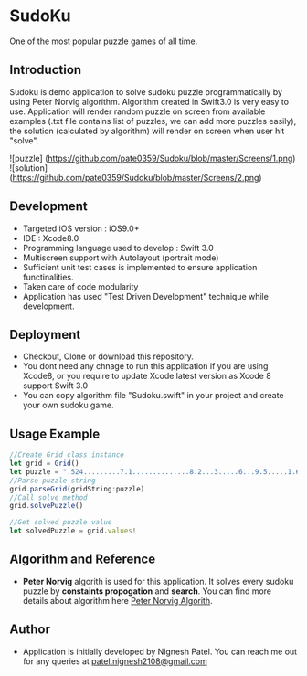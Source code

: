 # SudoKu
One of the most popular puzzle games of all time.

## Introduction
Sudoku is demo application to solve sudoku puzzle programmatically by using Peter Norvig algorithm. Algorithm created in Swift3.0 is very easy to use. Application will render random puzzle on screen from available examples (.txt file contains list of puzzles, we can add more puzzles easily), the solution (calculated by algorithm) will render on screen when user hit "solve".

![puzzle] (https://github.com/pate0359/Sudoku/blob/master/Screens/1.png)
![solution] (https://github.com/pate0359/Sudoku/blob/master/Screens/2.png)


## Development
* Targeted iOS version : iOS9.0+
* IDE : Xcode8.0
* Programming language used to develop : Swift 3.0
* Multiscreen support with Autolayout (portrait mode)
* Sufficient unit test cases is implemented to ensure application functinalities.
* Taken care of code modularity
* Application has used "Test Driven Development" technique while development. 

## Deployment
* Checkout, Clone or download this repository. 
* You dont need any chnage to run this application if you are using Xcode8, or you require to update Xcode latest version as Xcode 8 support Swift 3.0
* You can copy algorithm file "Sudoku.swift" in your project and create your own sudoku game. 

## Usage Example

``` javascript
//Create Grid class instance
let grid = Grid()
let puzzle = ".524.........7.1..............8.2...3.....6...9.5.....1.6.3...........897........"
//Parse puzzle string
grid.parseGrid(gridString:puzzle)
//Call solve method
grid.solvePuzzle()

//Get solved puzzle value
let solvedPuzzle = grid.values!

```

## Algorithm and Reference
* **Peter Norvig** algorith is used for this application. It solves every sudoku puzzle by **constaints propogation** and **search**. You can find more details about algorithm here [Peter Norvig Algorith](http://norvig.com/sudoku.html).

## Author
* Application is initially developed by Nignesh Patel. You can reach me out for any queries at [patel.nignesh2108@gmail.com](mailto:patel.nignesh2108@gmail.com)
